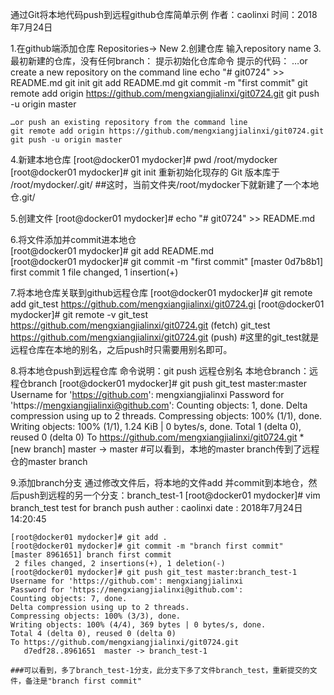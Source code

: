 通过Git将本地代码push到远程github仓库简单示例
作者：caolinxi
时间：2018年7月24日
 
1.在github端添加仓库
	Repositories-> New
2.创建仓库
	输入repository name
3.最初新建的仓库，没有任何branch：
	提示初始化仓库命令
	提示的代码：
	…or create a new repository on the command line
	echo "# git0724" >> README.md
	git init
	git add README.md
	git commit -m "first commit"
	git remote add origin https://github.com/mengxiangjialinxi/git0724.git
	git push -u origin master

	…or push an existing repository from the command line
	git remote add origin https://github.com/mengxiangjialinxi/git0724.git
	git push -u origin master
 
4.新建本地仓库
	[root@docker01 mydocker]# pwd
	/root/mydocker
	[root@docker01 mydocker]# git init
	重新初始化现存的 Git 版本库于 /root/mydocker/.git/
	##这时，当前文件夹/root/mydocker下就新建了一个本地仓.git/
 
5.创建文件
	[root@docker01 mydocker]# echo "# git0724" >> README.md     

6.将文件添加并commit进本地仓      
	[root@docker01 mydocker]# git add README.md           
	[root@docker01 mydocker]# git commit -m "first commit"
	[master 0d7b8b1] first commit
	 1 file changed, 1 insertion(+)
 
7.将本地仓库关联到github远程仓库
	[root@docker01 mydocker]# git remote add git_test https://github.com/mengxiangjialinxi/git0724.gi
	[root@docker01 mydocker]# git remote -v
	git_test        https://github.com/mengxiangjialinxi/git0724.git (fetch)
	git_test        https://github.com/mengxiangjialinxi/git0724.git (push)
	#这里的git_test就是远程仓库在本地的别名，之后push时只需要用别名即可。
 
8.将本地仓push到远程仓库
	命令说明：git push 远程仓别名 本地仓branch：远程仓branch
	[root@docker01 mydocker]# git push git_test master:master
	Username for 'https://github.com': mengxiangjialinxi
	Password for 'https://mengxiangjialinxi@github.com': 
	Counting objects: 1, done.
	Delta compression using up to 2 threads.
	Compressing objects: 100% (1/1), done.
	Writing objects: 100% (1/1), 1.24 KiB | 0 bytes/s, done.
	Total 1 (delta 0), reused 0 (delta 0)
	To https://github.com/mengxiangjialinxi/git0724.git
	 * [new branch]      master -> master
	#可以看到，本地的master branch传到了远程仓的master branch

9.添加branch分支
	通过修改文件后，将本地的文件add 并commit到本地仓，然后push到远程的另一个分支：branch_test-1
	[root@docker01 mydocker]# vim branch_test 
		test for branch push
		auther  : caolinxi
		date    : 2018年7月24日 14:20:45
 
	[root@docker01 mydocker]# git add .
	[root@docker01 mydocker]# git commit -m "branch first commit"
	[master 8961651] branch first commit
	 2 files changed, 2 insertions(+), 1 deletion(-)
	[root@docker01 mydocker]# git push git_test master:branch_test-1
	Username for 'https://github.com': mengxiangjialinxi
	Password for 'https://mengxiangjialinxi@github.com': 
	Counting objects: 7, done.
	Delta compression using up to 2 threads.
	Compressing objects: 100% (3/3), done.
	Writing objects: 100% (4/4), 369 bytes | 0 bytes/s, done.
	Total 4 (delta 0), reused 0 (delta 0)
	To https://github.com/mengxiangjialinxi/git0724.git
	   d7edf28..8961651  master -> branch_test-1
	
	###可以看到，多了branch_test-1分支，此分支下多了文件branch_test，重新提交的文件，备注是"branch first commit"

